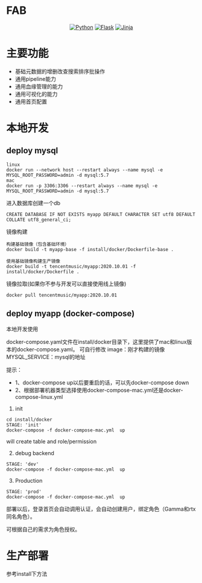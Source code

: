 # FAB

<p align="center">
  <a href="https://www.python.org/"><img src="https://img.shields.io/badge/Python-3.8.x-blue" alt="Python"></a>
  <a href="https://palletsprojects.com/p/flask/"><img src="https://img.shields.io/badge/Flask-v2.0.x-black" alt="Flask"></a>
  <a href="http://docs.jinkan.org/docs/jinja2/"><img src="https://img.shields.io/badge/Jinja-v2.2.x-green" alt="Jinja"></a>
</p>

# 主要功能

 - 基础元数据的增删改查搜索排序批操作
 - 通用pipeline能力
 - 通用血缘管理的能力
 - 通用可视化的能力
 - 通用首页配置
 
 
# 本地开发

## deploy mysql

```
linux
docker run --network host --restart always --name mysql -e MYSQL_ROOT_PASSWORD=admin -d mysql:5.7
mac
docker run -p 3306:3306 --restart always --name mysql -e MYSQL_ROOT_PASSWORD=admin -d mysql:5.7

```
进入数据库创建一个db
```
CREATE DATABASE IF NOT EXISTS myapp DEFAULT CHARACTER SET utf8 DEFAULT COLLATE utf8_general_ci;
```
镜像构建


```
构建基础镜像（包含基础环境）
docker build -t myapp-base -f install/docker/Dockerfile-base .

使用基础镜像构建生产镜像
docker build -t tencentmusic/myapp:2020.10.01 -f install/docker/Dockerfile .
```

镜像拉取(如果你不参与开发可以直接使用线上镜像)
```
docker pull tencentmusic/myapp:2020.10.01
```

## deploy myapp (docker-compose)

本地开发使用

docker-compose.yaml文件在install/docker目录下，这里提供了mac和linux版本的docker-compose.yaml。
可自行修改
image：刚才构建的镜像
MYSQL_SERVICE：mysql的地址

提示：
 - 1、docker-compose up以后要重启的话，可以先docker-compose down
 - 2、根据部署机器类型选择使用docker-compose-mac.yml还是docker-compose-linux.yml

1) init
```
cd install/docker
STAGE: 'init'
docker-compose -f docker-compose-mac.yml  up
```
will create table and role/permission

2) debug backend
```
STAGE: 'dev'
docker-compose -f docker-compose-mac.yml  up
```
3) Production
```
STAGE: 'prod'
docker-compose -f docker-compose-mac.yml  up
```

部署以后，登录首页会自动调用认证，会自动创建用户，绑定角色（Gamma和rtx同名角色）。

可根据自己的需求为角色授权。

# 生产部署

参考install下方法
